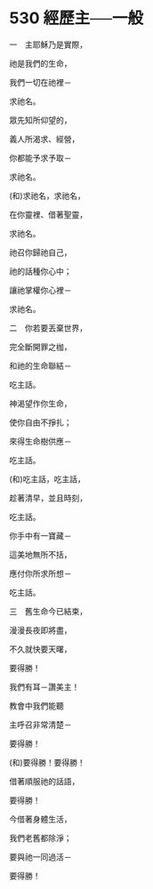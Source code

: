 # 530 經歷主──一般

一　主耶穌乃是實際，

祂是我們的生命，

我們一切在祂裡－

求祂名。

眾先知所仰望的，

義人所渴求、經營，

你都能予求予取－

求祂名。

(和)求祂名，求祂名，

在你靈裡、借著聖靈，

求祂名。　

祂召你歸祂自己，

祂的話種你心中；

讓祂掌權你心裡－

求祂名。

二　你若要丟棄世界，

完全斷開罪之枷，

和祂的生命聯結－

吃主話。

神渴望作你生命，

使你自由不掙扎；

來得生命樹供應－

吃主話。

(和)吃主話，吃主話，

趁著清早，並且時刻，

吃主話。

你手中有一寶藏－

這美地無所不括，

應付你所求所想－

吃主話。

三　舊生命今已結束，

漫漫長夜即將盡，

不久就快要天曙，

要得勝！

我們有耳－讚美主！

教會中我們能聽

主呼召非常清楚－

要得勝！

(和)要得勝！要得勝！

借著順服祂的話語，

要得勝！

今借著身體生活，

我們老舊都除淨；

要與祂一同過活－

要得勝！

